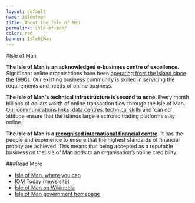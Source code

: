 ```yaml
---
layout: default
name: isleofman
title: About the Isle of Man
permalink: isle-of-man/
color: red
banner: IsleOfMan
---
```


#Isle of Man

**The Isle of Man is an acknowledged e-business centre of excellence.** Significant online organisations have been [operating from the Island since the 1990s][1]. Our existing business community is skilled in servicing the requirements and needs of online business.

**The Isle of Man's technical infrastructure is second to none.** Every month billions of dollars worth of online transaction flow through the Isle of Man. [Our communications links, data centres, technical skills][2] and ‘can do’ attitude ensure that the islands large electronic trading platforms stay online.

**The Isle of Man is a [recognised international financial centre][3].** It has the people and experience to ensure that the highest standards of financial probity are achieved.  This means that being accepted as a reputable business on the Isle of Man adds to an organisation’s online credibility.

###Read More

* [Isle of Man. where you can][4]
* [IOM Today (news site)][5]
* [Isle of Man on Wikipedia][6]
* [Isle of Man government homepage][7]

[1]: https://en.wikipedia.org/wiki/Economy_of_the_Isle_of_Man#Gambling
[2]: https://en.wikipedia.org/wiki/Isle_of_Man#Communications
[3]: https://en.wikipedia.org/wiki/Isle_of_Man#Economy
[4]: http://www.whereyoucan.com/
[5]: http://www.iomtoday.co.im/
[6]: https://en.wikipedia.org/wiki/Isle_of_Man
[7]: http://www.gov.im/
